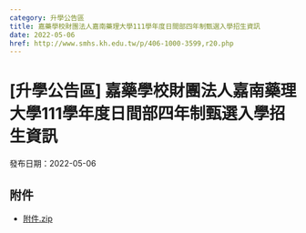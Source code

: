 ```yaml
---
category: 升學公告區
title: 嘉藥學校財團法人嘉南藥理大學111學年度日間部四年制甄選入學招生資訊
date: 2022-05-06
href: http://www.smhs.kh.edu.tw/p/406-1000-3599,r20.php
---
```


# [升學公告區] 嘉藥學校財團法人嘉南藥理大學111學年度日間部四年制甄選入學招生資訊

發布日期：2022-05-06



## 附件

- [附件.zip](https://www.smhs.kh.edu.tw/app/index.php?Action=downloadfile&file=WVhSMFlXTm9MekV3TDNCMFlWOHpNemM0WHpnMk1ESXlNbDh5TVRnMk1DNTZhWEE9&fname=DGGGROTSYWQO41XX50LKSWHGRK30OOLKDGUWTSKK4125MLVWKPROVTPOUSSSPKPO)
